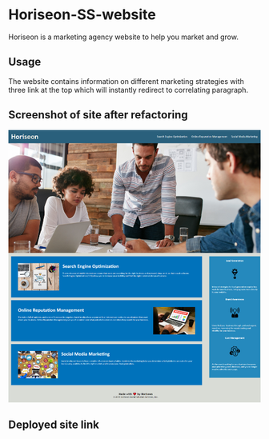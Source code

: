 # Horiseon-SS-website

Horiseon is a marketing agency website to help you market and grow.

## Usage

The website contains information on different marketing strategies with three link at the top which will instantly redirect to correlating paragraph.

## Screenshot of site after refactoring 

![This is a screenshot of the site after being changed for accessibility and less code and clutter in the code](02-Challenge\Assets\Project1screenshot.png)

## Deployed site link

